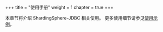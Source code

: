 +++
title = "使用手册"
weight = 1
chapter = true
+++

本章节将介绍 ShardingSphere-JDBC 相关使用。
更多使用细节请参见[使用示例](https://github.com/apache/shardingsphere/tree/master/examples)。
